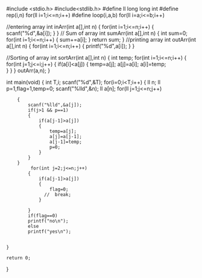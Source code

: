 
#include <stdio.h>
#include<stdlib.h>
#define ll long long int
#define rep(i,n) for(ll i=1;i<=n;i++)
#define loop(i,a,b) for(ll i=a;i<=b;i++)


//entering array
int inArr(int a[],int n)
{
    for(int i=1;i<=n;i++)
    {
        scanf("%d",&a[i]);
    }
}
// Sum of array
int sumArr(int a[],int n)
{
    int sum=0;
    for(int i=1;i<=n;i++)
    {
        sum+=a[i];
    }
    return sum;
}
//printing array
int outArr(int a[],int n)
{
   for(int i=1;i<=n;i++)
   {
       printf("%d",a[i]);
   }
}

//Sorting of array
int sortArr(int a[],int n)
{
    int temp;
    for(int i=1;i<=n;i++)
    {
        for(int j=1;j<=i;j++)
        {
            if(a[i]<a[j])
		    {
    			temp=a[j];
			    a[j]=a[i];
                a[i]=temp;	
            }
        }
    }
	outArr(a,n);
}

int main(void) 
{
    int T,i;
    scanf("%d",&T);
    for(i=0;i<T;i++)
    {
        ll n;
        ll p=1,flag=1,temp=0;
        scanf("%lld",&n);
        ll a[n];
        for(ll j=1;j<=n;j++)
       
        {
            scanf("%lld",&a[j]);
            if(j>1 && p==1)
            {
                if(a[j-1]>a[j])
                {
                    temp=a[j];
                    a[j]=a[j-1];
                    a[j-1]=temp;
                    p=0;
                }
            }
        }
             for(int j=2;j<=n;j++)
            {
                if(a[j-1]>a[j])
                {
                    flag=0;
                  //  break;
                }
            
            }
            if(flag==0)
            printf("no\n");
            else
            printf("yes\n");
            
       
    }
    
	return 0;
}

